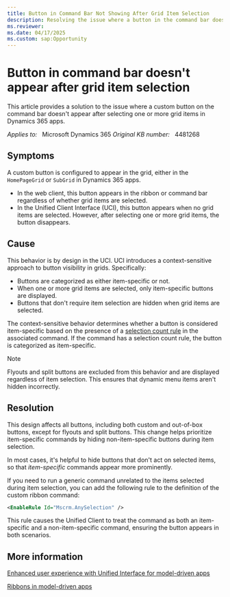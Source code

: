 ```yaml
---
title: Button in Command Bar Not Showing After Grid Item Selection
description: Resolving the issue where a button in the command bar doesn't appear after selecting grid items in Microsoft Dynamics 365 apps.
ms.reviewer: 
ms.date: 04/17/2025
ms.custom: sap:Opportunity
---
```

# Button in command bar doesn't appear after grid item selection

This article provides a solution to the issue where a custom button on the command bar doesn't appear after selecting one or more grid items in Dynamics 365 apps.

_Applies to:_ &nbsp; Microsoft Dynamics 365
_Original KB number:_ &nbsp; 4481268

## Symptoms

A custom button is configured to appear in the grid, either in the `HomePageGrid` or `SubGrid` in Dynamics 365 apps.

- In the web client, this button appears in the ribbon or command bar regardless of whether grid items are selected.
- In the Unified Client Interface (UCI), this button appears when no grid items are selected. However, after selecting one or more grid items, the button disappears.

## Cause

This behavior is by design in the UCI. UCI introduces a context-sensitive approach to button visibility in grids. Specifically:

- Buttons are categorized as either item-specific or not.
- When one or more grid items are selected, only item-specific buttons are displayed.
- Buttons that don't require item selection are hidden when grid items are selected.

The context-sensitive behavior determines whether a button is considered item-specific based on the presence of a [selection count rule](/power-apps/developer/model-driven-apps/define-ribbon-enable-rules#selection-count-rule) in the associated command. If the command has a selection count rule, the button is categorized as item-specific.

> [!NOTE]
> Flyouts and split buttons are excluded from this behavior and are displayed regardless of item selection. This ensures that dynamic menu items aren't hidden incorrectly.

## Resolution

This design affects all buttons, including both custom and out-of-box buttons, except for flyouts and split buttons. This change helps prioritize item-specific commands by hiding non-item-specific buttons during item selection.

In most cases, it's helpful to hide buttons that don't act on selected items, so that *item-specific* commands appear more prominently.

If you need to run a generic command unrelated to the items selected during item selection, you can add the following rule to the definition of the custom ribbon command:

```XML
<EnableRule Id="Mscrm.AnySelection" />
```

This rule causes the Unified Client to treat the command as both an item-specific and a non-item-specific command, ensuring the button appears in both scenarios.

## More information

[Enhanced user experience with Unified Interface for model-driven apps](/power-apps/user/unified-interface)

[Ribbons in model-driven apps](/power-apps/developer/model-driven-apps/ribbons-available)

